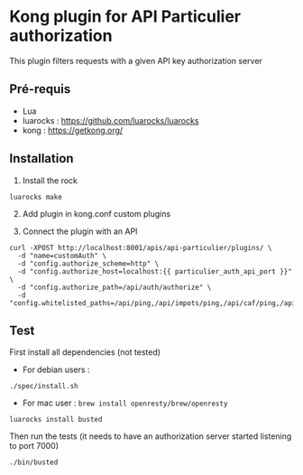 # Kong plugin for API Particulier authorization

This plugin filters requests with a given API key authorization server

## Pré-requis

- Lua
- luarocks :  https://github.com/luarocks/luarocks
- kong : https://getkong.org/

## Installation
1. Install the rock
```
luarocks make
```
2. Add plugin in kong.conf custom plugins

3. Connect the plugin with an API
```
curl -XPOST http://localhost:8001/apis/api-particulier/plugins/ \
  -d "name=customAuth" \
  -d "config.authorize_scheme=http" \
  -d "config.authorize_host=localhost:{{ particulier_auth_api_port }}" \
  -d "config.authorize_path=/api/auth/authorize" \
  -d "config.whitelisted_paths=/api/ping,/api/impots/ping,/api/caf/ping,/api/swagger.yml"
```

## Test
First install all dependencies (not tested)
- For debian users :
```
./spec/install.sh
```

- For mac user : ```brew install openresty/brew/openresty```

`luarocks install busted`


Then run the tests (it needs to have an authorization server started listening to port 7000)
```
./bin/busted
```
